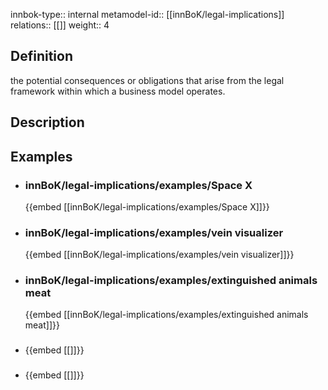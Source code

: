 
innbok-type:: internal
metamodel-id:: [[innBoK/legal-implications]]
relations:: [[]]
weight:: 4

## Definition
the potential consequences or obligations that arise from the legal framework within which a business model operates.
## Description
## Examples
- ### innBoK/legal-implications/examples/Space X
	{{embed [[innBoK/legal-implications/examples/Space X]]}}
- ### innBoK/legal-implications/examples/vein visualizer
	{{embed [[innBoK/legal-implications/examples/vein visualizer]]}}
- ### innBoK/legal-implications/examples/extinguished animals meat
	{{embed [[innBoK/legal-implications/examples/extinguished animals meat]]}}
- ### 
	{{embed [[]]}}
- ### 
	{{embed [[]]}}












